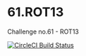 # 61.ROT13
Challenge no.61 - ROT13

[![CircleCI Build Status](https://circleci.com/gh/Weeb-Linux-Programming-Challenge-Team/61.ROT13.svg?style=shield)](https://circleci.com/gh/circleci/circleci-docs)